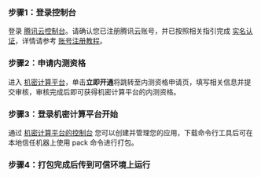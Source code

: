### 步骤1：登录控制台
登录 [腾讯云控制台](https://console.cloud.tencent.com/)。请确认您已注册腾讯云账号，并已按照相关指引完成 [实名认证](https://cloud.tencent.com/document/product/378/10496)，详情请参考 [账号注册教程](https://cloud.tencent.com/document/product/378/17985)。

### 步骤2：申请内测资格
进入 [机密计算平台](https://console.cloud.tencent.com/ccp)，单击**立即开通**将跳转至内测资格申请页，填写相关信息并提交审核，审核完成后即可获得机密计算平台的内测资格。

### 步骤3：登录机密计算平台开始
通过 [机密计算平台的控制台](https://console.cloud.tencent.com/ccp) 您可以创建并管理您的应用，下载命令行工具后可在本地信任机器上使用 pack 命令进行打包。

### 步骤4：打包完成后传到可信环境上运行
